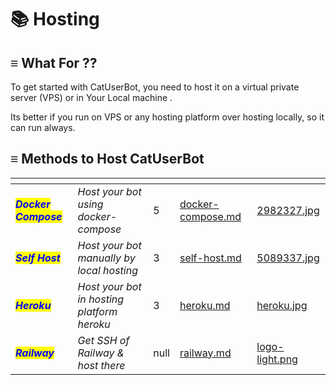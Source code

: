 # 📚 Hosting

## ≡ What For ??

To get started with CatUserBot, you need to host it on a virtual private server (VPS) or in Your Local machine .

Its better if you run on VPS or any hosting platform over hosting locally, so it can run always.

## ≡ Methods to Host CatUserBot

<table data-view="cards"><thead><tr><th></th><th></th><th data-type="rating" data-max="5"></th><th data-hidden data-card-target data-type="content-ref"></th><th data-hidden data-card-cover data-type="files"></th></tr></thead><tbody><tr><td><em><mark style="color:blue;"><strong>Docker Compose</strong></mark></em></td><td><em>Host your bot using docker-compose</em></td><td>5</td><td><a href="docker-compose.md">docker-compose.md</a></td><td><a href="../../.gitbook/assets/2982327.jpg">2982327.jpg</a></td></tr><tr><td><em><mark style="color:blue;"><strong>Self Host</strong></mark></em></td><td><em>Host your bot manually by local hosting</em></td><td>3</td><td><a href="self-host.md">self-host.md</a></td><td><a href="../../.gitbook/assets/5089337.jpg">5089337.jpg</a></td></tr><tr><td><em><mark style="color:blue;"><strong>Heroku</strong></mark></em></td><td><em>Host your bot in hosting platform heroku</em></td><td>3</td><td><a href="heroku.md">heroku.md</a></td><td><a href="../../.gitbook/assets/heroku.jpg">heroku.jpg</a></td></tr><tr><td><em><mark style="color:blue;"><strong>Railway</strong></mark></em></td><td><em>Get SSH of Railway &#x26; host there</em></td><td>null</td><td><a href="railway.md">railway.md</a></td><td><a href="../../.gitbook/assets/logo-light.png">logo-light.png</a></td></tr></tbody></table>
